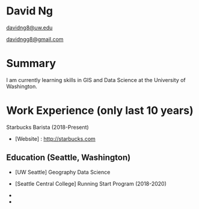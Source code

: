 # David Ng

davidng8@uw.edu

davidngg8@gmail.com


# Summary

I am currently learning skills in GIS and Data Science at the University of Washington.

# Work Experience (only last 10 years)

Starbucks Barista (2018-Present)
* [Website] : http://starbucks.com

## Education (Seattle, Washington)

* [UW Seattle] Geography Data Science
* [Seattle Central College] Running Start Program (2018-2020)

* [University 1]: http://www.uw.edu
* [University 2]: http://seattlecentral.edu

